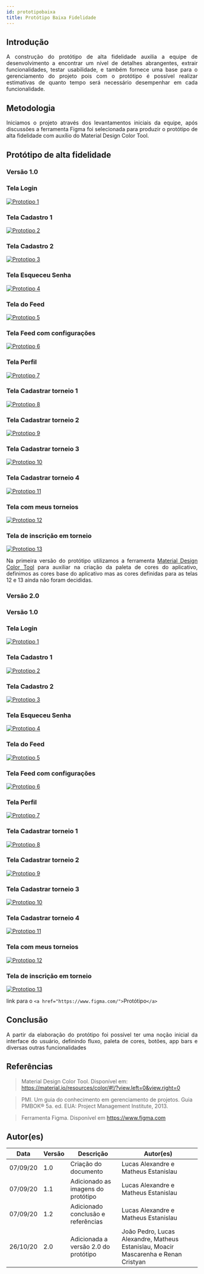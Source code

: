 ```yaml
---
id: prototipobaixa
title: Protótipo Baixa Fidelidade
---
```

## Introdução

<p align = "justify">
A construção do protótipo de alta fidelidade auxilia a equipe de desenvolvimento a encontrar um nível de detalhes abrangentes, extrair funcionalidades, testar usabilidade, e também fornece uma base para o gerenciamento do projeto pois com o protótipo é possível realizar estimativas de quanto tempo será necessário desempenhar em cada funcionalidade.
</p>

## Metodologia

<p align = "justify">
Iniciamos o projeto através dos levantamentos iniciais da equipe, após discussões a ferramenta Figma foi selecionada para produzir o protótipo de alta fidelidade com auxílio do Material Design Color Tool.
</p>

## Protótipo de alta fidelidade

### Versão 1.0

### Tela Login

[![Prototipo 1](../assets/Prototipo/image.png)](../assets/Prototipo/image.png)

### Tela Cadastro 1

[![Prototipo 2](../assets/Prototipo/image.png)](../assets/Prototipo/image.png)

### Tela Cadastro 2

[![Prototipo 3](../assets/Prototipo/image.png)](../assets/Prototipo/image.png)

### Tela Esqueceu Senha

[![Prototipo 4](../assets/Prototipo/image.png)](../assets/Prototipo/image.png)

### Tela do Feed

[![Prototipo 5](../assets/Prototipo/image.png)](../assets/Prototipo/image.png)

### Tela Feed com configurações

[![Prototipo 6](../assets/Prototipo/image.png)](../assets/Prototipo/image.png)

### Tela Perfil

[![Prototipo 7](../assets/Prototipo/image.png)](../assets/Prototipo/image.png)

### Tela Cadastrar torneio 1

[![Prototipo 8](../assets/Prototipo/image.png)](../assets/Prototipo/image.png)

### Tela Cadastrar torneio 2

[![Prototipo 9](../assets/Prototipo/image.png)](../assets/Prototipo/image.png)

### Tela Cadastrar torneio 3

[![Prototipo 10](../assets/Prototipo/image.png)](../assets/Prototipo/image.png)

### Tela Cadastrar torneio 4

[![Prototipo 11](../assets/Prototipo/image.png)](../assets/Prototipo/image.png)

### Tela com meus torneios

[![Prototipo 12](../assets/Prototipo/image.png)](../assets/Prototipo/image.png)

### Tela de inscrição em torneio

[![Prototipo 13](../assets/Prototipo/image.png)](../assets/Prototipo/image.png)

<p align = "justify">
Na primeira versão do protótipo utilizamos a ferramenta <a href="https://material.io/resources/color/#!/?view.left=0&view.right=0">Material Design Color Tool</a>  para auxiliar na criação da paleta de cores do aplicativo, definimos as cores base do aplicativo mas as cores definidas para as telas 12 e 13 ainda não foram decididas.
</p>

### Versão 2.0

### Versão 1.0

### Tela Login

[![Prototipo 1](../assets/Prototipo/image.png)](../assets/Prototipo/image.png)

### Tela Cadastro 1

[![Prototipo 2](../assets/Prototipo/image.png)](../assets/Prototipo/image.png)

### Tela Cadastro 2

[![Prototipo 3](../assets/Prototipo/image.png)](../assets/Prototipo/image.png)

### Tela Esqueceu Senha

[![Prototipo 4](../assets/Prototipo/image.png)](../assets/Prototipo/image.png)

### Tela do Feed

[![Prototipo 5](../assets/Prototipo/image.png)](../assets/Prototipo/image.png)

### Tela Feed com configurações

[![Prototipo 6](../assets/Prototipo/image.png)](../assets/Prototipo/image.png)

### Tela Perfil

[![Prototipo 7](../assets/Prototipo/image.png)](../assets/Prototipo/image.png)

### Tela Cadastrar torneio 1

[![Prototipo 8](../assets/Prototipo/image.png)](../assets/Prototipo/image.png)

### Tela Cadastrar torneio 2

[![Prototipo 9](../assets/Prototipo/image.png)](../assets/Prototipo/image.png)

### Tela Cadastrar torneio 3

[![Prototipo 10](../assets/Prototipo/image.png)](../assets/Prototipo/image.png)

### Tela Cadastrar torneio 4

[![Prototipo 11](../assets/Prototipo/image.png)](../assets/Prototipo/image.png)

### Tela com meus torneios

[![Prototipo 12](../assets/Prototipo/image.png)](../assets/Prototipo/image.png)

### Tela de inscrição em torneio

[![Prototipo 13](../assets/Prototipo/image.png)](../assets/Prototipo/image.png)

link para o `<a href="https://www.figma.com/">`Protótipo`</a>`

## Conclusão

<p align = "justify">
A partir da elaboração do protótipo foi possível ter uma noção inicial da interface do usuário, definindo fluxo, paleta de cores, botões, app bars e diversas outras funcionalidades
</p>

## Referências

> Material Design Color Tool. Disponível em:  https://material.io/resources/color/#!/?view.left=0&view.right=0

> PMI. Um guia do conhecimento em gerenciamento de projetos. Guia PMBOK® 5a. ed. EUA: Project Management Institute, 2013.

> Ferramenta Figma. Disponível em https://www.figma.com

## Autor(es)

| Data     | Versão | Descrição                            | Autor(es)                                                                            |
| -------- | ------- | -------------------------------------- | ------------------------------------------------------------------------------------ |
| 07/09/20 | 1.0     | Criação do documento                 | Lucas Alexandre e Matheus Estanislau                                                 |
| 07/09/20 | 1.1     | Adicionado as imagens do protótipo    | Lucas Alexandre e Matheus Estanislau                                                 |
| 07/09/20 | 1.2     | Adicionado conclusão e referências   | Lucas Alexandre e Matheus Estanislau                                                 |
| 26/10/20 | 2.0     | Adicionada a versão 2.0 do protótipo | João Pedro, Lucas Alexandre, Matheus Estanislau, Moacir Mascarenha e Renan Cristyan |
